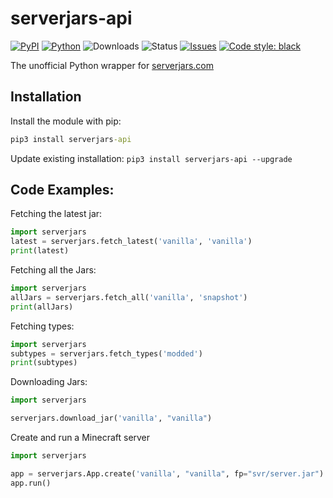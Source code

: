 # serverjars-api

[![PyPI](https://img.shields.io/pypi/v/serverjars-api)](https://pypi.org/project/serverjars-api/)
[![Python](https://img.shields.io/pypi/pyversions/serverjars-api)](https://www.python.org/downloads//)
![Downloads](https://img.shields.io/pypi/dm/serverjars-api)
![Status](https://img.shields.io/pypi/status/serverjars-api)
[![Issues](https://img.shields.io/github/issues/legopitstop/serverjars-python-api-wrapper)](https://github.com/legopitstop/serverjars-python-api-wrapper/issues)
[![Code style: black](https://img.shields.io/badge/code%20style-black-000000.svg)](https://github.com/ambv/black)

The unofficial Python wrapper for [serverjars.com](https://serverjars.com/)

## Installation
Install the module with pip:
```bat
pip3 install serverjars-api
```
Update existing installation: `pip3 install serverjars-api --upgrade`

## Code Examples:
Fetching the latest jar:
```python
import serverjars
latest = serverjars.fetch_latest('vanilla', 'vanilla')
print(latest)
```

Fetching all the Jars:
```python
import serverjars
allJars = serverjars.fetch_all('vanilla', 'snapshot')
print(allJars)
```

Fetching types:
```python
import serverjars
subtypes = serverjars.fetch_types('modded')
print(subtypes)
```

Downloading Jars:
```python
import serverjars

serverjars.download_jar('vanilla', "vanilla")
```

Create and run a Minecraft server
```python
import serverjars

app = serverjars.App.create('vanilla', "vanilla", fp="svr/server.jar")
app.run()
```
